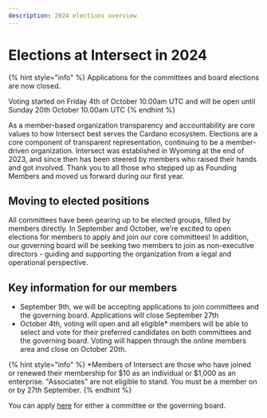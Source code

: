 ```yaml
---
description: 2024 elections overview
---
```


# Elections at Intersect in 2024

{% hint style="info" %}
Applications for the committees and board elections are now closed.&#x20;

Voting started on Friday 4th of October 10.00am UTC and will be open until Sunday 20th October 10.00am UTC
{% endhint %}

As a member-based organization transparency and accountability are core values to how Intersect best serves the Cardano ecosystem. Elections are a core component of transparent representation, continuing to be a member-driven organization. Intersect was established in Wyoming at the end of 2023, and since then has been steered by members who raised their hands and got involved. Thank you to all those who stepped up as Founding Members and moved us forward during our first year.

## Moving to elected positions

All committees have been gearing up to be elected groups, filled by members directly. In September and October, we're excited to open elections for members to apply and join our core committees! In addition, our governing board will be seeking two members to join as non-executive directors - guiding and supporting the organization from a legal and operational perspective.&#x20;

## Key information for our members

* September 9th, we will be accepting applications to join committees and the governing board. Applications will close September 27th
* October 4th, voting will open and all eligible\* members will be able to select and vote for their preferred candidates on both committees and the governing board. Voting will happen through the online members area and close on October 20th.

{% hint style="info" %}
\*Members of Intersect are those who have joined or renewed their membership for $10 as an individual or $1,000 as an enterprise. "Associates" are not eligible to stand. You must be a member on or by 27th September.
{% endhint %}

You can apply [here](overview/key-guides/how-to-apply-for-a-seat-in-the-intersect-elections.md#application-forms) for either a committee or the governing board.
